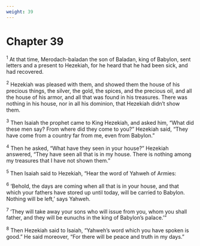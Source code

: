 ```yaml
---
weight: 39
---
```


# Chapter 39

<sup>1</sup> At that time, Merodach-baladan the son of Baladan, king of Babylon, sent letters and a present to Hezekiah, for he heard that he had been sick, and had recovered. 

<sup>2</sup> Hezekiah was pleased with them, and showed them the house of his precious things, the silver, the gold, the spices, and the precious oil, and all the house of his armor, and all that was found in his treasures. There was nothing in his house, nor in all his dominion, that Hezekiah didn’t show them. 

<sup>3</sup> Then Isaiah the prophet came to King Hezekiah, and asked him, “What did these men say? From where did they come to you?” Hezekiah said, “They have come from a country far from me, even from Babylon.” 

<sup>4</sup> Then he asked, “What have they seen in your house?” Hezekiah answered, “They have seen all that is in my house. There is nothing among my treasures that I have not shown them.” 

<sup>5</sup> Then Isaiah said to Hezekiah, “Hear the word of Yahweh of Armies: 

<sup>6</sup> ‘Behold, the days are coming when all that is in your house, and that which your fathers have stored up until today, will be carried to Babylon. Nothing will be left,’ says Yahweh. 

<sup>7</sup> ‘They will take away your sons who will issue from you, whom you shall father, and they will be eunuchs in the king of Babylon’s palace.’” 

<sup>8</sup> Then Hezekiah said to Isaiah, “Yahweh’s word which you have spoken is good.” He said moreover, “For there will be peace and truth in my days.” 


